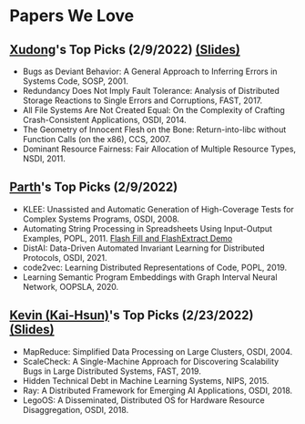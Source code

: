 # Papers We Love

## [Xudong](https://marshtompsxd.github.io/)'s Top Picks (2/9/2022) [(Slides)](https://docs.google.com/presentation/d/1dGYgfGT96ekEC5KGs6lk9UP8oMRulZWKX82AfLRoQ9E/edit?usp=sharing)
* Bugs as Deviant Behavior: A General Approach to Inferring Errors in Systems Code, SOSP, 2001.
* Redundancy Does Not Imply Fault Tolerance: Analysis of Distributed Storage Reactions to Single Errors and Corruptions, FAST, 2017.
* All File Systems Are Not Created Equal: On the Complexity of Crafting Crash-Consistent Applications, OSDI, 2014.
* The Geometry of Innocent Flesh on the Bone: Return-into-libc without Function Calls (on the x86), CCS, 2007.
* Dominant Resource Fairness: Fair Allocation of Multiple Resource Types, NSDI, 2011.

## [Parth](https://thakkarparth007.github.io/)'s Top Picks (2/9/2022)
* KLEE: Unassisted and Automatic Generation of High-Coverage Tests for Complex Systems Programs, OSDI, 2008.
* Automating String Processing in Spreadsheets Using Input-Output Examples, POPL, 2011. [Flash Fill and FlashExtract Demo](https://www.youtube.com/watch?v=w-k9WjRJvIY)
* DistAI: Data-Driven Automated Invariant Learning for Distributed Protocols, OSDI, 2021.
* code2vec: Learning Distributed Representations of Code, POPL, 2019.
* Learning Semantic Program Embeddings with Graph Interval Neural Network, OOPSLA, 2020.

## [Kevin (Kai-Hsun)](https://www.linkedin.com/in/kaihsun1996/)'s Top Picks (2/23/2022) [(Slides)](https://docs.google.com/presentation/d/1rJBySX68digz3TiRELmIlQj9BiB56SpnHmlDjOl6V4Y/edit?usp=sharing)
* MapReduce: Simplified Data Processing on Large Clusters, OSDI, 2004.
* ScaleCheck: A Single-Machine Approach for Discovering Scalability Bugs in Large Distributed Systems, FAST, 2019.
* Hidden Technical Debt in Machine Learning Systems, NIPS, 2015.
* Ray: A Distributed Framework for Emerging AI Applications, OSDI, 2018.
* LegoOS: A Disseminated, Distributed OS for Hardware Resource Disaggregation, OSDI, 2018.
